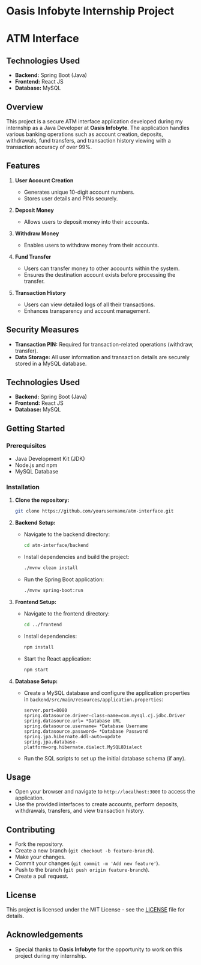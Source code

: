 # Oasis Infobyte Internship Project
# ATM Interface

## Technologies Used
- **Backend:** Spring Boot (Java)
- **Frontend:** React JS
- **Database:** MySQL

## Overview
This project is a secure ATM interface application developed during my internship as a Java Developer at **Oasis Infobyte**. The application handles various banking operations such as account creation, deposits, withdrawals, fund transfers, and transaction history viewing with a transaction accuracy of over 99%.

## Features
1. **User Account Creation**
   - Generates unique 10-digit account numbers.
   - Stores user details and PINs securely.

2. **Deposit Money**
   - Allows users to deposit money into their accounts.

3. **Withdraw Money**
   - Enables users to withdraw money from their accounts.

4. **Fund Transfer**
   - Users can transfer money to other accounts within the system.
   - Ensures the destination account exists before processing the transfer.

5. **Transaction History**
   - Users can view detailed logs of all their transactions.
   - Enhances transparency and account management.

## Security Measures
- **Transaction PIN:** Required for transaction-related operations (withdraw, transfer).
- **Data Storage:** All user information and transaction details are securely stored in a MySQL database.

## Technologies Used
- **Backend:** Spring Boot (Java)
- **Frontend:** React JS
- **Database:** MySQL

## Getting Started

### Prerequisites
- Java Development Kit (JDK)
- Node.js and npm
- MySQL Database

### Installation

1. **Clone the repository:**
    ```bash
    git clone https://github.com/yourusername/atm-interface.git
    ```

2. **Backend Setup:**
    - Navigate to the backend directory:
        ```bash
        cd atm-interface/backend
        ```
    - Install dependencies and build the project:
        ```bash
        ./mvnw clean install
        ```
    - Run the Spring Boot application:
        ```bash
        ./mvnw spring-boot:run
        ```

3. **Frontend Setup:**
    - Navigate to the frontend directory:
        ```bash
        cd ../frontend
        ```
    - Install dependencies:
        ```bash
        npm install
        ```
    - Start the React application:
        ```bash
        npm start
        ```

4. **Database Setup:**
    - Create a MySQL database and configure the application properties in `backend/src/main/resources/application.properties`:
        ```properties
      server.port=8080
      spring.datasource.driver-class-name=com.mysql.cj.jdbc.Driver
      spring.datasource.url= *Database URL
      spring.datasource.username= *Database Username
      spring.datasource.password= *Database Password
      spring.jpa.hibernate.ddl-auto=update
      spring.jpa.database-platform=org.hibernate.dialect.MySQL8Dialect
        ```
    - Run the SQL scripts to set up the initial database schema (if any).

## Usage
- Open your browser and navigate to `http://localhost:3000` to access the application.
- Use the provided interfaces to create accounts, perform deposits, withdrawals, transfers, and view transaction history.

## Contributing
- Fork the repository.
- Create a new branch (`git checkout -b feature-branch`).
- Make your changes.
- Commit your changes (`git commit -m 'Add new feature'`).
- Push to the branch (`git push origin feature-branch`).
- Create a pull request.

## License
This project is licensed under the MIT License - see the [LICENSE](LICENSE) file for details.

## Acknowledgements
- Special thanks to **Oasis Infobyte** for the opportunity to work on this project during my internship.

